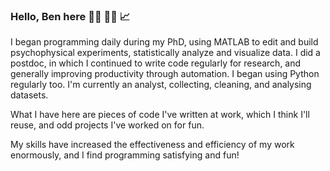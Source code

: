 ### Hello, Ben here :man_technologist:	:man_scientist: :chart_with_upwards_trend:

I began programming daily during my PhD, using MATLAB to edit and build psychophysical experiments, statistically analyze and visualize data. I did a postdoc, in which I continued to write code regularly for research, and generally improving productivity through automation. I began using Python regularly too. I'm currently an analyst, collecting, cleaning, and analysing datasets.

What I have here are pieces of code I've written at work, which I think I'll reuse, and odd projects I've worked on for fun.

My skills have increased the effectiveness and efficiency of my work enormously, and I find programming satisfying and fun!
